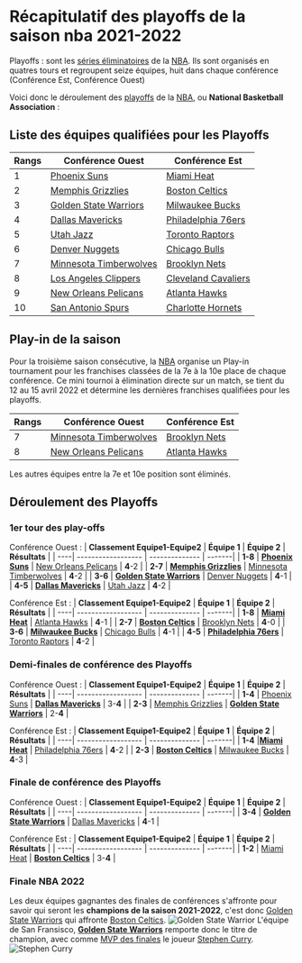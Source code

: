 # Récapitulatif des playoffs de la saison nba 2021-2022

Playoffs
: sont les [séries éliminatoires](https://fr.wikipedia.org/wiki/S%C3%A9rie_%C3%A9liminatoire) de la [NBA](https://fr.wikipedia.org/wiki/National_Basketball_Association). Ils sont organisés en quatres tours et regroupent seize équipes, huit dans chaque conférence (Conférence Est, Conférence Ouest)

Voici donc le déroulement des [playoffs](https://fr.wikipedia.org/wiki/Playoffs_NBA) de la [NBA](https://fr.wikipedia.org/wiki/National_Basketball_Association), ou **National Basketball Association** :

## Liste des équipes qualifiées pour les Playoffs

| **Rangs**| **Conférence Ouest**   | **Conférence Est** |
| ----| ------------------ | -------------- |
| 1 | [Phoenix Suns](https://fr.wikipedia.org/wiki/Suns_de_Phoenix) | [Miami Heat](https://fr.wikipedia.org/wiki/Heat_de_Miami) |
| 2 | [Memphis Grizzlies](https://fr.wikipedia.org/wiki/Grizzlies_de_Memphis) | [Boston Celtics](https://fr.wikipedia.org/wiki/Celtics_de_Boston) |
| 3 | [Golden State Warriors](https://fr.wikipedia.org/wiki/Warriors_de_Golden_State) | [Milwaukee Bucks](https://fr.wikipedia.org/wiki/Bucks_de_Milwaukee) |
| 4 | [Dallas Mavericks](https://fr.wikipedia.org/wiki/Mavericks_de_Dallas) | [Philadelphia 76ers](https://fr.wikipedia.org/wiki/76ers_de_Philadelphie) |
| 5 | [Utah Jazz](https://fr.wikipedia.org/wiki/Jazz_de_l%27Utah) | [Toronto Raptors](https://fr.wikipedia.org/wiki/Raptors_de_Toronto) |
| 6 | [Denver Nuggets](https://fr.wikipedia.org/wiki/Nuggets_de_Denver) | [Chicago Bulls](https://fr.wikipedia.org/wiki/Bulls_de_Chicago) |
| 7 | [Minnesota Timberwolves](https://fr.wikipedia.org/wiki/Timberwolves_du_Minnesota) | [Brooklyn Nets](https://fr.wikipedia.org/wiki/Nets_de_Brooklyn) |
| 8 | [Los Angeles Clippers](https://fr.wikipedia.org/wiki/Clippers_de_Los_Angeles) | [Cleveland Cavaliers](https://fr.wikipedia.org/wiki/Cavaliers_de_Cleveland) |
| 9 | [New Orleans Pelicans](https://fr.wikipedia.org/wiki/Pelicans_de_La_Nouvelle-Orl%C3%A9ans) | [Atlanta Hawks](https://fr.wikipedia.org/wiki/Hawks_d%27Atlanta) |
| 10 | [San Antonio Spurs](https://fr.wikipedia.org/wiki/Spurs_de_San_Antonio) | [Charlotte Hornets](https://fr.wikipedia.org/wiki/Hornets_de_Charlotte_(NBA)) |

## Play-in de la saison
Pour la troisième saison consécutive, la [NBA](https://fr.wikipedia.org/wiki/National_Basketball_Association) organise un Play-in tournament pour les franchises classées de la 7e à la 10e place de chaque conférence. Ce mini tournoi à élimination directe sur un match, se tient du 12 au 15 avril 2022 et détermine les dernières franchises qualifiées pour les playoffs. 

| **Rangs**| **Conférence Ouest**   | **Conférence Est** |
| --- | --- | --- |
| 7 | [Minnesota Timberwolves](https://fr.wikipedia.org/wiki/Timberwolves_du_Minnesota) | [Brooklyn Nets](https://fr.wikipedia.org/wiki/Nets_de_Brooklyn) |
| 8 | [New Orleans Pelicans](https://fr.wikipedia.org/wiki/Pelicans_de_La_Nouvelle-Orl%C3%A9ans) | [Atlanta Hawks](https://fr.wikipedia.org/wiki/Hawks_d%27Atlanta) |

Les autres équipes entre la 7e et 10e position sont éliminés.


## Déroulement des Playoffs

### 1er tour des play-offs

Conférence Ouest :
| **Classement Equipe1-Equipe2** | **Équipe 1**   | **Équipe 2** | **Résultats** |
| ----| ------------------ | -------------- | -------|
| **1-8** | **[Phoenix Suns](https://fr.wikipedia.org/wiki/Suns_de_Phoenix)** | [New Orleans Pelicans](https://fr.wikipedia.org/wiki/Pelicans_de_La_Nouvelle-Orl%C3%A9ans) | **4**-2 |
| **2-7** | **[Memphis Grizzlies](https://fr.wikipedia.org/wiki/Grizzlies_de_Memphis)** | [Minnesota Timberwolves](https://fr.wikipedia.org/wiki/Timberwolves_du_Minnesota) | **4**-2 |
| **3-6** | **[Golden State Warriors](https://fr.wikipedia.org/wiki/Warriors_de_Golden_State)** | [Denver Nuggets](https://fr.wikipedia.org/wiki/Nuggets_de_Denver) | **4**-1 |
| **4-5** | **[Dallas Mavericks](https://fr.wikipedia.org/wiki/Mavericks_de_Dallas)** | [Utah Jazz](https://fr.wikipedia.org/wiki/Jazz_de_l%27Utah) | **4**-2 |

Conférence Est :
| **Classement Equipe1-Equipe2** | **Équipe 1**   | **Équipe 2** | **Résultats** |
| ----| ------------------ | -------------- | -------|
| **1-8** | **[Miami Heat](https://fr.wikipedia.org/wiki/Heat_de_Miami)** | [Atlanta Hawks](https://fr.wikipedia.org/wiki/Hawks_d%27Atlanta) | **4**-1 |
| **2-7** | **[Boston Celtics](https://fr.wikipedia.org/wiki/Celtics_de_Boston)** | [Brooklyn Nets](https://fr.wikipedia.org/wiki/Nets_de_Brooklyn) | **4**-0 |
| **3-6** | **[Milwaukee Bucks](https://fr.wikipedia.org/wiki/Bucks_de_Milwaukee)** | [Chicago Bulls](https://fr.wikipedia.org/wiki/Bulls_de_Chicago) | **4**-1 |
| **4-5** | **[Philadelphia 76ers](https://fr.wikipedia.org/wiki/76ers_de_Philadelphie)** | [Toronto Raptors](https://fr.wikipedia.org/wiki/Raptors_de_Toronto) | **4**-2 |

### Demi-finales de conférence des Playoffs

Conférence Ouest :
| **Classement Equipe1-Equipe2** | **Équipe 1**   | **Équipe 2** | **Résultats** |
| ----| ------------------ | -------------- | -------|
| **1-4** | [Phoenix Suns](https://fr.wikipedia.org/wiki/Suns_de_Phoenix) | **[Dallas Mavericks](https://fr.wikipedia.org/wiki/Mavericks_de_Dallas)** | 3-**4** |
| **2-3** | [Memphis Grizzlies](https://fr.wikipedia.org/wiki/Grizzlies_de_Memphis) | **[Golden State Warriors](https://fr.wikipedia.org/wiki/Warriors_de_Golden_State)** | 2-**4** |

Conférence Est :
| **Classement Equipe1-Equipe2** | **Équipe 1**   | **Équipe 2** | **Résultats** |
| ----| ------------------ | -------------- | -------|
| **1-4** |**[Miami Heat](https://fr.wikipedia.org/wiki/Heat_de_Miami)**  | [Philadelphia 76ers](https://fr.wikipedia.org/wiki/76ers_de_Philadelphie) | **4**-2 |
| **2-3** | **[Boston Celtics](https://fr.wikipedia.org/wiki/Celtics_de_Boston)** | [Milwaukee Bucks](https://fr.wikipedia.org/wiki/Bucks_de_Milwaukee) | **4**-3 |

### Finale de conférence des Playoffs

Conférence Ouest :
| **Classement Equipe1-Equipe2** | **Équipe 1**   | **Équipe 2** | **Résultats** |
| ----| ------------------ | -------------- | -------|
| **3-4** | **[Golden State Warriors](https://fr.wikipedia.org/wiki/Warriors_de_Golden_State)** | [Dallas Mavericks](https://fr.wikipedia.org/wiki/Mavericks_de_Dallas) | **4**-1 |

Conférence Est :
| **Classement Equipe1-Equipe2** | **Équipe 1**   | **Équipe 2** | **Résultats** |
| ----| ------------------ | -------------- | -------|
| **1-2** | [Miami Heat](https://fr.wikipedia.org/wiki/Heat_de_Miami)  |  **[Boston Celtics](https://fr.wikipedia.org/wiki/Celtics_de_Boston)** | 3-**4** |

### Finale NBA 2022

Les deux équipes gagnantes des finales de conférences s'affronte pour savoir qui seront les **champions de la saison 2021-2022**, c'est donc [Golden State Warriors](https://fr.wikipedia.org/wiki/Warriors_de_Golden_State) qui affronte [Boston Celtics](https://fr.wikipedia.org/wiki/Celtics_de_Boston).
![Golden State Warrior](https://upload.wikimedia.org/wikipedia/fr/thumb/0/07/Warriors_de_Golden_State_logo_2019.png/800px-Warriors_de_Golden_State_logo_2019.png)
L'équipe de San Fransisco, **[Golden State Warriors](https://fr.wikipedia.org/wiki/Warriors_de_Golden_State)** remporte donc le titre de champion, avec comme [MVP des finales](https://fr.wikipedia.org/wiki/Troph%C3%A9e_Bill_Russell_du_meilleur_joueur_des_Finales_NBA) le joueur [Stephen Curry](https://fr.wikipedia.org/wiki/Stephen_Curry).
![Stephen Curry](https://pbs.twimg.com/media/FVa-ABXVUAAzuNn?format=jpg&name=large)
